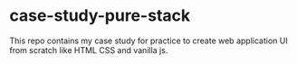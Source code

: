 # case-study-pure-stack
This repo contains my case study for practice to create web application UI from scratch like HTML CSS and vanilla js.

